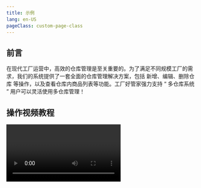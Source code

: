 ```yaml
---
title: 示例
lang: en-US
pageClass: custom-page-class
---
```


## 前言

在现代工厂运营中，高效的仓库管理是至关重要的。为了满足不同规模工厂的需求，我们的系统提供了一套全面的仓库管理解决方案，包括<span class="highlight-text"> 新增、编辑、删除仓库 </span>等操作，以及查看仓库内商品列表等功能。工厂好管家强力支持 <span class="weight-text"> “ 多仓库系统 ” </span> 用户可以灵活使用多仓库管理！

## 操作视频教程

<video src="https://perfect.yanxi.site/md/cms-video/warehouse.mp4" controls/>

## 智能化仓库管理

> 使用 “ 仓库管理 ” 功能路径：<span class="underline-text"> 【我的】-【管理工具】-【更多】-【仓库管理】 </span>

为了适应工厂可能拥有的多个仓库的需求，系统允许**高级管理员**在更多操作中 <span class="weight-text"> “ 自定义操作仓库信息 ” </span>。这一功能为用户提供了灵活性，使得他们可以根据实际业务需求调整仓库设置。

::: warning 相关属性

- **仓库名称**：用户可以为每个仓库设定一个独特的名称，以便于识别和管理
- **仓库排序**：系统支持对仓库进行排序，帮助用户根据优先级或其他标准对仓库进行组织
  :::

::: tip 执行操作

- **编辑仓库**：用户可以随时对仓库信息进行编辑，以反映任何变更或更新
- **删除仓库**：在确保该仓库下没有存放商品后，可以删除不再需要的仓库，从而保持系统的整洁和高效
  :::

<div class="inline-container">
    <img src="/public/img/cms/warehouse/warehouse-3.png" alt="" class="fancybox" data-fancybox="gallery" width="33%">
    <img src="/public/img/cms/warehouse/warehouse-4.png" alt="" class="fancybox" data-fancybox="gallery" width="33%">
    <img src="/public/img/cms/warehouse/warehouse-6.png" alt="" class="fancybox" data-fancybox="gallery" width="33%">
</div>

## 订单处理优化

在用户下单的时候，系统还能够智能地根据不同仓库存放的商品进行分类，这在用户下单时尤为有用。根据不同的仓库<span class="weight-text"> “ 自动拆分用户的订单 ” </span>，自动功能有助于优化订单处理流程，节省配货时间，提高工作效率。

> 图中的全白软底 和 帆布鞋 存放在两个仓库中，这边会自动根据仓库拆分成两个独立的订单

<div class="inline-container">
    <img src="/public/img/cms/warehouse/warehouse-cart.png" alt="" class="fancybox" data-fancybox="gallery" width="50%">
</div>

通过这些功能的集成，我们的仓库管理系统旨在为工厂提供一种高效、智能的管理方式，确保库存的准确性和订单处理的高效性，从而提升整体的运营效率。
